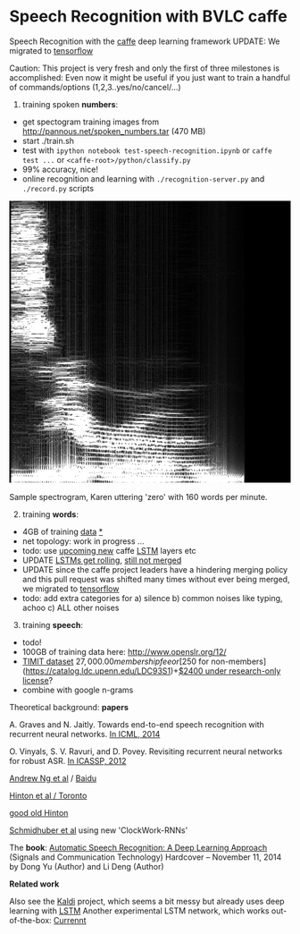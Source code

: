 Speech Recognition with BVLC caffe
==================================

Speech Recognition with the [caffe](https://github.com/BVLC/caffe) deep learning framework
UPDATE: We migrated to [tensorflow](https://github.com/pannous/tensorflow-speech-recognition/)

Caution: This project is very fresh and only the first of three milestones is accomplished: 
Even now it might be useful if you just want to train a handful of commands/options (1,2,3..yes/no/cancel/...)

1)  training spoken **numbers**:
  * get spectogram training images from http://pannous.net/spoken_numbers.tar (470 MB)
  * start ./train.sh
  * test with `ipython notebook test-speech-recognition.ipynb`
    or `caffe test ...` or `<caffe-root>/python/classify.py`
  * 99% accuracy, nice!
  * online recognition and learning with `./recognition-server.py` and `./record.py` scripts

![Sample spectrogram, That's what she said, too laid?](https://raw.githubusercontent.com/pannous/caffe-speech-recognition/master/0_Karen_160.png)

Sample spectrogram, Karen uttering 'zero' with 160 words per minute.


2) training **words**:
 * 4GB of training [data](https://www.dropbox.com/s/eb5zqskvnuj0r78/spoken_words.tar?dl=0) [*](http://pannous.net/spoken_words.tar)
 * net topology: work in progress ...
 * todo: use [upcoming new](https://github.com/BVLC/caffe/issues/1653) caffe [LSTM](https://en.wikipedia.org/wiki/Long_short_term_memory) layers etc
 * UPDATE [LSTMs get rolling](https://github.com/BVLC/caffe/pull/1873), [still not merged](https://github.com/BVLC/caffe/pull/2033)
 * UPDATE since the caffe project leaders have a hindering merging policy and this pull request was shifted many times without ever being merged, we migrated to [tensorflow](https://github.com/pannous/tensorflow-speech-recognition)
 * todo: add extra categories for a) silence b) common noises like typing, achoo c) ALL other noises


3) training **speech**:
 * todo!
 * 100GB of training data here: http://www.openslr.org/12/
 * [TIMIT dataset](https://catalog.ldc.upenn.edu/memberships) $27,000.00 membership fee or [$250 for non-members](https://catalog.ldc.upenn.edu/LDC93S1)+[$2400 under research-only license](https://catalog.ldc.upenn.edu/LDC2016MNP)?
 * combine with google n-grams


Theoretical background: **papers**

A. Graves and N. Jaitly. Towards end-to-end speech recognition with recurrent neural networks. [In ICML, 2014](https://duckduckgo.com/l/?kh=-1&uddg=http%3A%2F%2Fjmlr.org%2Fproceedings%2Fpapers%2Fv32%2Fgraves14.pdf)

O. Vinyals, S. V. Ravuri, and D. Povey. Revisiting recurrent neural networks for robust ASR. [In ICASSP, 2012](http://research.microsoft.com/pubs/164627/4085.pdf)

[Andrew Ng et al](http://arxiv.org/pdf/1406.7806.pdf) / [Baidu](http://arxiv.org/abs/1412.5567)

[Hinton et al / Toronto](http://www.cs.toronto.edu/~hinton/absps/RNN13.pdf)

[good old Hinton](http://psych.stanford.edu/~jlm/pdfs/Hinton12IEEE_SignalProcessingMagazine.pdf)

[Schmidhuber et al](http://arxiv.org/pdf/1402.3511v1.pdf) using new 'ClockWork-RNNs'

The **book**:
[Automatic Speech Recognition: A Deep Learning Approach](http://www.amazon.com/Automatic-Speech-Recognition-Communication-Technology/dp/1447157788/ref=sr_1_1?ie=UTF8&qid=1422013427&sr=8-1&keywords=speech+recognition)  (Signals and Communication Technology) Hardcover – November 11, 2014 by Dong Yu (Author) and Li Deng (Author) 


**Related work**

Also see the [Kaldi](http://kaldi.sourceforge.net/about.html) project, which seems a bit messy but already uses deep learning with [LSTM](https://en.wikipedia.org/wiki/Long_short_term_memory)
Another experimental LSTM network, which works out-of-the-box: [Currennt](http://sourceforge.net/projects/currennt/)
